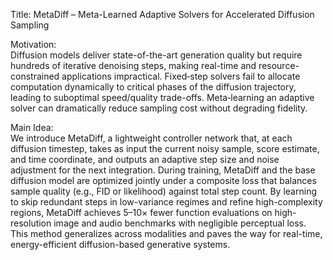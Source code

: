 Title: MetaDiff – Meta-Learned Adaptive Solvers for Accelerated Diffusion Sampling

Motivation:  
Diffusion models deliver state-of-the-art generation quality but require hundreds of iterative denoising steps, making real-time and resource-constrained applications impractical. Fixed‐step solvers fail to allocate computation dynamically to critical phases of the diffusion trajectory, leading to suboptimal speed/quality trade-offs. Meta‐learning an adaptive solver can dramatically reduce sampling cost without degrading fidelity.

Main Idea:  
We introduce MetaDiff, a lightweight controller network that, at each diffusion timestep, takes as input the current noisy sample, score estimate, and time coordinate, and outputs an adaptive step size and noise adjustment for the next integration. During training, MetaDiff and the base diffusion model are optimized jointly under a composite loss that balances sample quality (e.g., FID or likelihood) against total step count. By learning to skip redundant steps in low-variance regimes and refine high-complexity regions, MetaDiff achieves 5–10× fewer function evaluations on high-resolution image and audio benchmarks with negligible perceptual loss. This method generalizes across modalities and paves the way for real-time, energy-efficient diffusion-based generative systems.